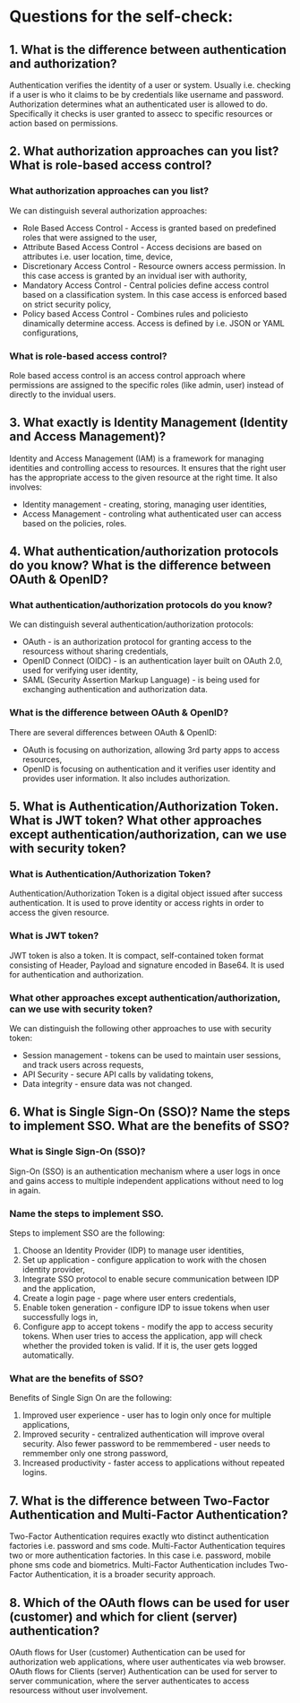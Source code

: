 # Questions for the self-check:

## 1. What is the difference between authentication and authorization?
Authentication verifies the identity of a user or system. Usually i.e. checking if a user is who it claims to be by credentials like username and password.
Authorization determines what an authenticated user is allowed to do. Specifically it checks is user granted to assecc to specific resources or action based on permissions.

## 2. What authorization approaches can you list? What is role-based access control?

### What authorization approaches can you list?
We can distinguish several authorization approaches:
- Role Based Access Control - Access is granted based on predefined roles that were assigned to the user,
- Attribute Based Access Control - Access decisions are based on attributes i.e. user location, time, device,
- Discretionary Access Control - Resource owners access permission. In this case access is granted by an invidual iser with authority,
- Mandatory Access Control - Central policies define access control based on a classification system. In this case access is enforced based on strict security policy,
- Policy based Access Control - Combines rules and policiesto dinamically determine access. Access is defined by i.e. JSON or YAML configurations,

### What is role-based access control?
Role based access control is an access control approach where permissions are assigned to the specific roles (like admin, user) instead of directly to the invidual users. 

## 3. What exactly is Identity Management (Identity and Access Management)?
Identity and Access Management (IAM) is a framework for managing identities and controlling access to resources. It ensures that the right user has the appropriate access to the given resource at the right time. It also involves:
- Identity management - creating, storing, managing user identities,
- Access Management - controling what authenticated user can access based on the policies, roles.

## 4. What authentication/authorization protocols do you know? What is the difference between OAuth & OpenID?

### What authentication/authorization protocols do you know?
We can distinguish several authentication/authorization protocols:
- OAuth - is an authorization protocol for granting access to the resourcess without sharing credentials,
- OpenID Connect (OIDC) - is an authentication layer built on OAuth 2.0, used for verifying user identity,
- SAML (Security Assertion Markup Language) - is being used for exchanging authentication and authorization data.

### What is the difference between OAuth & OpenID?
There are several differences between OAuth & OpenID:
- OAuth is focusing on authorization, allowing 3rd party apps to access resources,
- OpenID is focusing on authentication and it verifies user identity and provides user information. It also includes authorization.

## 5. What is Authentication/Authorization Token. What is JWT token? What other approaches except authentication/authorization, can we use with security token?

### What is Authentication/Authorization Token? 
Authentication/Authorization Token is a digital object issued after success authentication. It is used to prove identity or access rights in order to access the given resource.

### What is JWT token?
JWT token is also a token. It is compact, self-contained token format consisting of Header, Payload and signature encoded in Base64. It is used for authentication and authorization. 

### What other approaches except authentication/authorization, can we use with security token?
We can distinguish the following other approaches to use with security token:
- Session management - tokens can be used to maintain user sessions, and track users across requests,
- API Security - secure API calls by validating tokens,
- Data integrity - ensure data was not changed.

## 6. What is Single Sign-On (SSO)? Name the steps to implement SSO. What are the benefits of SSO?

### What is Single Sign-On (SSO)?
Sign-On (SSO) is an authentication mechanism where a user logs in once and gains access to multiple independent applications without need to log in again. 

### Name the steps to implement SSO.
Steps to implement SSO are the following:
1. Choose an Identity Provider (IDP) to manage user identities,
2. Set up application - configure application to work with the chosen identity provider,
3. Integrate SSO protocol to enable secure communication between IDP and the application,
4. Create a login page - page where user enters credentials,
5. Enable token generation - configure IDP to issue tokens when user successfully logs in,
6. Configure app to accept tokens - modify the app to access security tokens. When user tries to access the application, app will check whether the provided token is valid. If it is, the user gets logged automatically.

### What are the benefits of SSO?
Benefits of Single Sign On are the following:
1. Improved user experience - user has to login only once for multiple applications,
2. Improved security - centralized authentication will improve overal security. Also fewer password to be remmembered - user needs to remmember only one strong password,
3. Increased productivity - faster access to applications without repeated logins.

## 7. What is the difference between Two-Factor Authentication and Multi-Factor Authentication?
Two-Factor Authentication requires exactly wto distinct authentication factories i.e. password and sms code.
Multi-Factor Authentication tequires two or more authentication factories. In this case i.e. password, mobile phone sms code and biometrics. Multi-Factor Authentication includes Two-Factor Authentication, it is a broader security approach.

## 8. Which of the OAuth flows can be used for user (customer) and which for client (server) authentication?
OAuth flows for User (customer) Authentication can be used for authorization web applications, where user authenticates via web browser. 
OAuth flows for Clients (server) Authentication can be used for server to server communication, where the server authenticates to access resourcess without user involvement.
